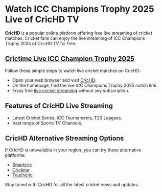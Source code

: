 <!DOCTYPE html>
<html lang="en">
<head>
<meta charset="UTF-8">
<meta name="viewport" content="width=device-width, initial-scale=1.0">
</head>
<body>
<h1>Watch ICC Champions Trophy 2025 Live of CricHD TV</h1>
<p><strong>CricHD</strong> is a popular online platform offering free live streaming of cricket matches. Cricket fans can enjoy the live streaming of ICC Champions Trophy 2025 of CricHD TV for free.</p>

<h2><a href="https://crichdtv.net/champions-trophy-2025/">Crictime Live ICC Champion Trophy 2025</a></h2>
<p>Follow these simple steps to watch live cricket matches on CricHD:</p>
<ul>
        <li>Open your web browser and visit <a href="https://crichd.com/">CricHD</a>.</li>
        <li>On the homepage, find the live ICC Champions Trophy 2025 match link.</li>
        <li>Enjoy free <a href="https://crichdtv.net">live cricket streaming</a> without any subscription.</li>
</ul>
<h2>Features of CricHD Live Streaming</h2>
<ul>
        <li>Latest Cricket Series, ICC Tournaments, T20 Leagues.</li>
        <li>Vast range of Sports TV Channels.</li>
</ul>

<h2>CricHD Alternative Streaming Options</h2>
<p>If CricHD is unavailable in your region, you can try these alternative platforms:</p>
    <ul>
        <li><a href="https://smartcrichd.com/">Smartcric</a></li>
        <li><a href="https://crictimetv.com/">Crictime</a></li>
        <li><a href="https://touchcrictv.com/">Touchcric</a></li>
    </ul>

<p>Stay tuned with CricHD for all the latest cricket news and updates.</p>
</body>
</html>
